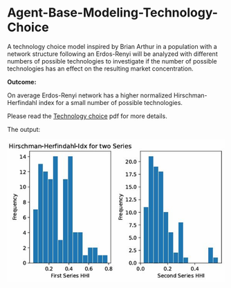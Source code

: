 # Agent-Base-Modeling-Technology-Choice
A technology choice model inspired by Brian Arthur in a population with a network structure following an Erdos-Renyi will be analyzed with different numbers of possible technologies to investigate if the number of possible technologies has an effect on the resulting market concentration.

**Outcome:**

On average Erdos-Renyi network has a higher normalized Hirschman-Herfindahl index for a small number of possible technologies.

Please read the [Technology choice](https://github.com/MohidulHaqueTushar/Agent-Base-Modeling-Technology-Choice/blob/main/Technology%20choice.pdf) pdf for more details.

The output:

![HHI](https://github.com/MohidulHaqueTushar/Agent-Base-Modeling-Technology-Choice/blob/main/Image/HHI.JPG)

